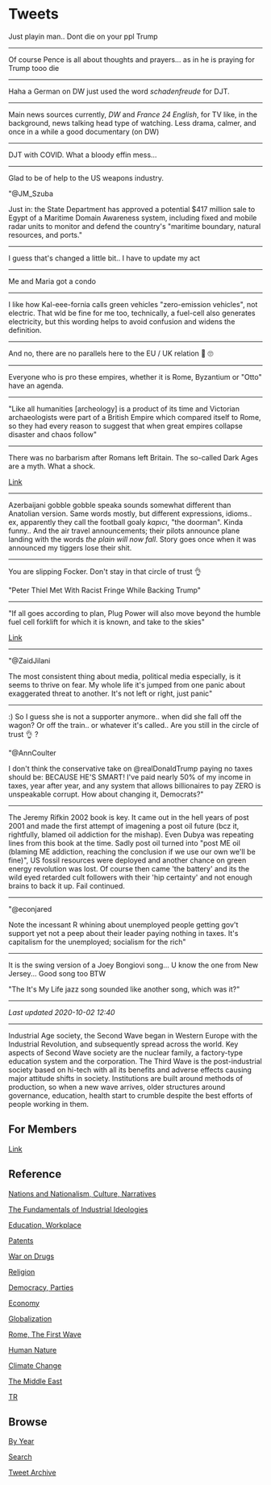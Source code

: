 # Tweets


Just playin man.. Dont die on your ppl Trump

---

Of course Pence is all about thoughts and prayers... as in he is
praying for Trump tooo die

---

Haha a German on DW just used the word *schadenfreude* for DJT.

---

Main news sources currently, *DW* and *France 24 English*, for TV
like, in the background, news talking head type of watching. Less
drama, calmer, and once in a while a good documentary (on DW)

---

DJT with COVID. What a bloody effin mess...

---

Glad to be of help to the US weapons industry.

"@JM_Szuba

Just in: the State Department has approved a potential $417 million
sale to Egypt of a Maritime Domain Awareness system, including fixed
and mobile radar units to monitor and defend the country's "maritime
boundary, natural resources, and ports."

---

I guess that's changed a little bit.. I have to update my act

---

Me and Maria got a condo

---

I like how Kal-eee-fornia calls green vehicles "zero-emission vehicles",
not electric. That wld be fine for me too, technically, a fuel-cell
also generates electricity, but this wording helps to avoid confusion
and widens the definition.

---

And no, there are no parallels here to the EU / UK relation 🤨 🙄 

---

Everyone who is pro these empires, whether it is Rome, Byzantium or
"Otto" have an agenda.

---


"Like all humanities [archeology] is a product of its time and
Victorian archaeologists were part of a British Empire which compared
itself to Rome, so they had every reason to suggest that when great
empires collapse disaster and chaos follow"

---

There was no barbarism after Romans left Britain. The so-called Dark
Ages are a myth. What a shock.

[Link](https://youtu.be/3f21eVcY3pw?t=309)

---

Azerbaijani gobble gobble speaka sounds somewhat different than
Anatolian version. Same words mostly, but different expressions,
idioms.. ex, apparently they call the football goaly *kapıcı*, "the
doorman". Kinda funny.. And the air travel announcements; their pilots
announce plane landing with the words *the plain will now fall*. Story
goes once when it was announced my tiggers lose their shit.

---

You are slipping  Focker. Don't stay in that circle of trust 👌

"Peter Thiel Met With Racist Fringe While Backing Trump"

---

"If all goes according to plan, Plug Power will also move beyond the
humble fuel cell forklift for which it is known, and take to the
skies"

[Link](https://cleantechnica.com/2020/09/24/more-green-hydrogen-for-the-iron-bird-of-the-future/amp/?__twitter_impression=true)

---

"@ZaidJilani

The most consistent thing about media, political media especially, is
it seems to thrive on fear. My whole life it's jumped from one panic
about exaggerated threat to another. It's not left or right, just
panic"

---

:) So I guess she is not a supporter anymore.. when did she fall off
the wagon? Or off the train.. or whatever it's called.. Are you still
in the circle of trust 👌 ?

"@AnnCoulter

I don't think the conservative take on @realDonaldTrump paying no
taxes should be: BECAUSE HE'S SMART! I've paid nearly 50% of my income
in taxes, year after year, and any system that allows billionaires to
pay ZERO is unspeakable corrupt. How about changing it, Democrats?"

---

The Jeremy Rifkin 2002 book is key. It came out in the hell years of
post 2001 and made the first attempt of imagening a post oil future
(bcz it, rightfully, blamed oil addiction for the mishap). Even Dubya
was repeating lines from this book at the time. Sadly post oil turned
into "post ME oil (blaming ME addiction, reaching the conclusion if we
use our own we'll be fine)", US fossil resources were deployed and
another chance on green energy revolution was lost. Of course then
came 'the battery' and its the wild eyed retarded cult followers with
their 'hip certainty' and not enough brains to back it up. Fail
continued.

---

"@econjared

Note the incessant R whining about unemployed people getting gov't
support yet not a peep about their leader paying nothing in
taxes. It's capitalism for the unemployed; socialism for the rich"

---

It is the swing version of a Joey Bongiovi song... U know the one from
New Jersey... Good song too BTW

"The It's My Life jazz song sounded like another song, which was it?"

---

*Last updated 2020-10-02 12:40*

---

Industrial Age society, the Second Wave began in Western Europe with
the Industrial Revolution, and subsequently spread across the
world. Key aspects of Second Wave society are the nuclear family, a
factory-type education system and the corporation. The Third Wave is
the post-industrial society based on hi-tech with all its benefits and
adverse effects causing major attitude shifts in society. Institutions
are built around methods of production, so when a new wave arrives,
older structures around governance, education, health start to crumble
despite the best efforts of people working in them.

## For Members

[Link](https://thirdwave-members.herokuapp.com)

## Reference

[Nations and Nationalism, Culture, Narratives](/2013/02/nations-and-nationalism.md)

[The Fundamentals of Industrial Ideologies](/2011/04/fundamentals-of-industrial-ideologies.md)

[Education, Workplace](2017/09/education-workplace.md)

[Patents](/2018/09/patents.md)

[War on Drugs](/2019/11/war-on-drugs.md)

[Religion](/2015/04/god-religion.md)

[Democracy, Parties](/2016/11/democracy.md)

[Economy](/2018/05/economy.md)

[Globalization](/2018/09/globalization.md)

[Rome, The First Wave](/2017/12/rome.md)

[Human Nature](/2020/07/human-nature.md)

[Climate Change](/2018/12/climate.md)

[The Middle East](/2019/07/middleeast.md)

[TR](../tr)

## Browse

[By Year](years.md)

[Search](search.html)

[Tweet Archive](/tweets/README.md)

